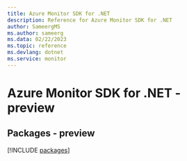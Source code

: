```yaml
---
title: Azure Monitor SDK for .NET
description: Reference for Azure Monitor SDK for .NET
author: SameergMS
ms.author: sameerg
ms.data: 02/22/2023
ms.topic: reference
ms.devlang: dotnet
ms.service: monitor
---
```

# Azure Monitor SDK for .NET - preview
## Packages - preview
[!INCLUDE [packages](monitor-index.md)]